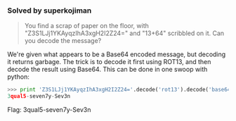 ### Solved by superkojiman

> You find a scrap of paper on the floor, with "Z3S1LJj1YKAyqzIhA3xgH2I2Z24=" and "13+64" scribbled on it. Can you decode the message?

We're given what appears to be a Base64 encoded message, but decoding it returns garbage. The trick is to decode it first using ROT13, and then decode the result using Base64. This can be done in one swoop with python: 

```python
>>> print 'Z3S1LJj1YKAyqzIhA3xgH2I2Z24='.decode('rot13').decode('base64')
3qual5-seven7y-Sev3n
```

Flag: 3qual5-seven7y-Sev3n
